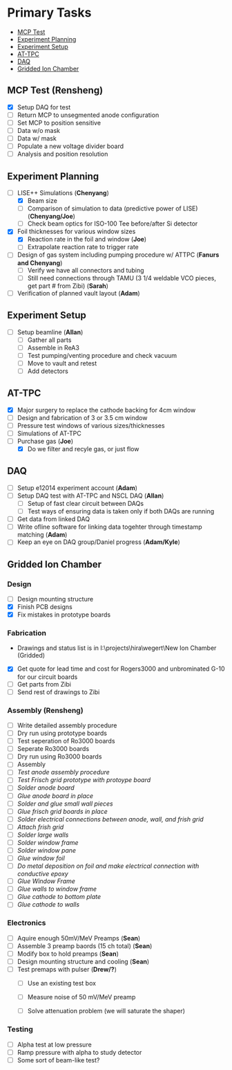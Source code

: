 # Primary Tasks
* [MCP Test](#MCP-Test)
* [Experiment Planning](#Experiment-Planning)
* [Experiment Setup](#Experiment-Setup)
* [AT-TPC](#AT_TPC)
* [DAQ](#DAQ)
* [Gridded Ion Chamber](#Gridded-Ion-Chamber)

## MCP Test (**Rensheng**)
- [x] Setup DAQ for test
- [ ] Return MCP to unsegmented anode configuration
- [ ] Set MCP to position sensitive
- [ ] Data w/o mask
- [ ] Data w/ mask
- [ ] Populate a new voltage divider board
- [ ] Analysis and position resolution

## Experiment Planning
- [ ] LISE++ Simulations (**Chenyang**)
  - [x] Beam size
  - [ ] Comparison of simulation to data (predictive power of LISE) (**Chenyang/Joe**)
  - [ ] Check beam optics for ISO-100 Tee before/after Si detector
- [x] Foil thicknesses for various window sizes
  - [x] Reaction rate in the foil and window (**Joe**)
  - [ ] Extrapolate reaction rate to trigger rate
- [ ] Design of gas system including pumping procedure w/ ATTPC (**Fanurs and Chenyang**)
  - [ ] Verify we have all connectors and tubing
  - [ ] Still need connections through TAMU (3 1/4 weldable VCO pieces, get part # from Zibi)  (**Sarah**)
- [ ] Verification of planned vault layout (**Adam**)

## Experiment Setup
- [ ] Setup beamline (**Allan**)
  - [ ] Gather all parts
  - [ ] Assemble in ReA3
  - [ ] Test pumping/venting procedure and check vacuum
  - [ ] Move to vault and retest
  - [ ] Add detectors

## AT-TPC
- [x] Major surgery to replace the cathode backing for 4cm window
- [ ] Design and fabrication of 3 or 3.5 cm window
- [ ] Pressure test windows of various sizes/thicknesses
- [ ] Simulations of AT-TPC
- [ ] Purchase gas (**Joe**)
  - [x] Do we filter and recyle gas, or just flow

## DAQ
- [ ] Setup e12014 experiment account (**Adam**)
- [ ] Setup DAQ test with AT-TPC and NSCL DAQ (**Allan**)
  - [ ] Setup of fast clear circuit between DAQs
  - [ ] Test ways of ensuring data is taken only if both DAQs are running
- [ ] Get data from linked DAQ
- [ ] Write ofline software for linking data togehter through timestamp matching (**Adam**)
- [ ] Keep an eye on DAQ group/Daniel progress (**Adam/Kyle**)

## Gridded Ion Chamber

### Design
- [ ] Design mounting structure
- [x] Finish PCB designs
- [x] Fix mistakes in prototype boards

### Fabrication
* Drawings and status list is in I:\projects\hira\wegert\New Ion Chamber (Gridded)
- [x] Get quote for lead time and cost for Rogers3000 and unbrominated G-10 for our circuit boards
- [ ] Get parts from Zibi
- [ ] Send rest of drawings to Zibi

### Assembly (**Rensheng**)
- [ ] Write detailed assembly procedure
- [ ] Dry run using prototype boards
- [ ] Test seperation of Ro3000 boards
- [ ] Seperate Ro3000 boards
- [ ] Dry run using Ro3000 boards
- [ ] Assembly
- [ ] *Test anode assembly procedure*
- [ ] *Test Frisch grid prototype with protoype board*
- [ ] *Solder anode board*
- [ ] *Glue anode board in place*
- [ ] *Solder and glue small wall pieces*
- [ ] *Glue frisch grid boards in place*
- [ ] *Solder electrical connections between anode, wall, and frish grid*
- [ ] *Attach frish grid*
- [ ] *Solder large walls*
- [ ] *Solder window frame*
- [ ] *Solder window pane*
- [ ] *Glue window foil*
- [ ] *Do metal deposition on foil and make electrical connection with conductive epoxy*
- [ ] *Glue Window Frame*
- [ ] *Glue walls to window frame*
- [ ] *Glue cathode to bottom plate*
- [ ] *Glue cathode to walls*

### Electronics
- [ ] Aquire enough 50mV/MeV Preamps (**Sean**)
- [ ] Assemble 3 preamp baords (15 ch total) (**Sean**)
- [ ] Modify box to hold preamps (**Sean**)
- [ ] Design mounting structure and cooling (**Sean**)
- [ ] Test premaps with pulser (**Drew/?**)
  - [ ] Use an existing test box
  - [ ] Measure noise of 50 mV/MeV preamp
  - [ ] Solve attenuation problem (we will saturate the shaper)


### Testing
- [ ] Alpha test at low pressure
- [ ] Ramp pressure with alpha to study detector
- [ ] Some sort of beam-like test?
